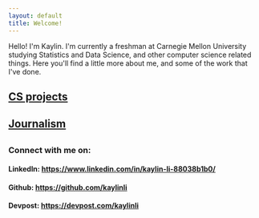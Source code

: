 ```yaml
---
layout: default
title: Welcome!
---
```

<head>
    <link rel="stylesheet" href="{{ '/assets/css/style.css?v=' | append: site.github.build_revision | relative_url }}">
</head>
Hello! I'm Kaylin. I'm currently a freshman at Carnegie Mellon University studying Statistics and Data Science, and other computer science related things. Here you'll find a little more about me, and some of the work that I've done.

<h2><a href="https://kaylinli.github.io/projects" class="btn">CS projects</a><h2>
<h2><a href="https://kaylinli.github.io/journalism" class="btn">Journalism</a><h2>

<h3>Connect with me on:</h3>
<h4>LinkedIn: <a href="https://www.linkedin.com/in/kaylin-li-88038b1b0/" class="btn">https://www.linkedin.com/in/kaylin-li-88038b1b0/</a></h4>
<h4>Github: <a href="https://github.com/kaylinli" class="btn"> https://github.com/kaylinli</a></h4>
<h4>Devpost: <a href="https://devpost.com/kaylinli" class="btn"> https://devpost.com/kaylinli</a></h4>
